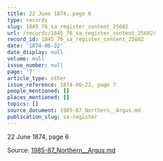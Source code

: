 ```yaml
---
title: 22 June 1874, page 6
type: records
slug: 1845_76_sa_register_content_25682
url: /records/1845_76_sa_register_content_25682/
record_id: 1845_76_sa_register_content_25682
date: '1874-06-22'
date_display: null
volume: null
issue_number: null
page: '7'
article_type: other
issue_reference: 1874-06-22, page 7
people_mentioned: []
places_mentioned: []
topics: []
source_document: 1985-87_Northern__Argus.md
publication_slug: sa-register
---
```


22 June 1874, page 6

Source: [1985-87_Northern__Argus.md](/downloads/markdown/1985-87_Northern__Argus.md)
